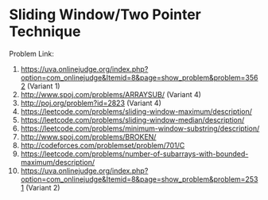 # Sliding Window/Two Pointer Technique
Problem Link: 
1. https://uva.onlinejudge.org/index.php?option=com_onlinejudge&Itemid=8&page=show_problem&problem=3562 (Variant 1)
2. http://www.spoj.com/problems/ARRAYSUB/ (Variant 4)
3. http://poj.org/problem?id=2823 (Variant 4)
4. https://leetcode.com/problems/sliding-window-maximum/description/
5. https://leetcode.com/problems/sliding-window-median/description/
6. https://leetcode.com/problems/minimum-window-substring/description/
7. http://www.spoj.com/problems/BROKEN/
8. http://codeforces.com/problemset/problem/701/C
9. https://leetcode.com/problems/number-of-subarrays-with-bounded-maximum/description/
10. https://uva.onlinejudge.org/index.php?option=com_onlinejudge&Itemid=8&page=show_problem&problem=2531 (Variant 2)
